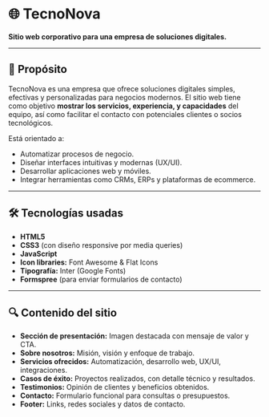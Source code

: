 # 🌐 TecnoNova

**Sitio web corporativo para una empresa de soluciones digitales.**

---

## 📌 Propósito

TecnoNova es una empresa que ofrece soluciones digitales simples, efectivas y personalizadas para negocios modernos. El sitio web tiene como objetivo **mostrar los servicios, experiencia, y capacidades** del equipo, así como facilitar el contacto con potenciales clientes o socios tecnológicos.

Está orientado a:

- Automatizar procesos de negocio.
- Diseñar interfaces intuitivas y modernas (UX/UI).
- Desarrollar aplicaciones web y móviles.
- Integrar herramientas como CRMs, ERPs y plataformas de ecommerce.

---

## 🛠️ Tecnologías usadas

- **HTML5**
- **CSS3** (con diseño responsive por media queries)
- **JavaScript**
- **Icon libraries:** Font Awesome & Flat Icons
- **Tipografía:** Inter (Google Fonts)
- **Formspree** (para enviar formularios de contacto)

---

## 🔍 Contenido del sitio

- **Sección de presentación:** Imagen destacada con mensaje de valor y CTA.
- **Sobre nosotros:** Misión, visión y enfoque de trabajo.
- **Servicios ofrecidos:** Automatización, desarrollo web, UX/UI, integraciones.
- **Casos de éxito:** Proyectos realizados, con detalle técnico y resultados.
- **Testimonios:** Opinión de clientes y beneficios obtenidos.
- **Contacto:** Formulario funcional para consultas o presupuestos.
- **Footer:** Links, redes sociales y datos de contacto.
